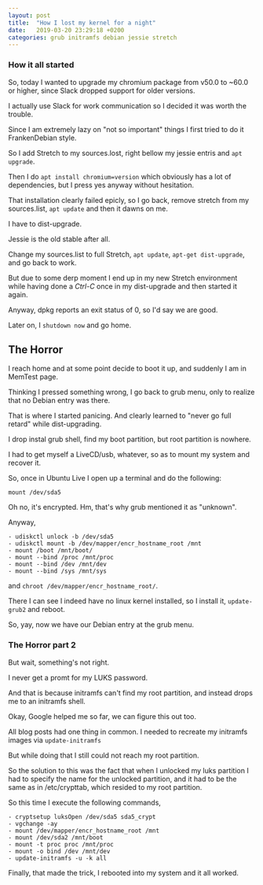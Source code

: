 ```yaml
---
layout: post
title:  "How I lost my kernel for a night"
date:   2019-03-20 23:29:18 +0200
categories: grub initramfs debian jessie stretch
---
```


### How it all started

So, today I wanted to upgrade my chromium package from v50.0 to ~60.0 or higher, since Slack dropped support for older versions.

I actually use Slack for work communication so I decided it was worth the trouble.

Since I am extremely lazy on "not so important" things I first tried to do it FrankenDebian style.

So I add Stretch to my sources.lost, right bellow my jessie entris and `apt upgrade`.

Then I do `apt install chromium=version` which obviously has a lot of dependencies, but I press yes anyway without hesitation.

That installation clearly failed epicly, so I go back, remove stretch from my sources.list, `apt update` and then it dawns on me.

I have to dist-upgrade.

Jessie is the old stable after all.

Change my sources.list to full Stretch, `apt update`, `apt-get dist-upgrade`, and go back to work.

But due to some derp moment I end up in my new Stretch environment while having done a *Ctrl-C* once in my dist-upgrade 
and then started it again.

Anyway, dpkg reports an exit status of 0, so I'd say we are good.

Later on, I `shutdown now` and go home.

## The Horror

I reach home and at some point decide to boot it up, and suddenly I am in MemTest page.

Thinking I pressed something wrong, I go back to grub menu, only to realize that no Debian entry was there.

That is where I started panicing. And clearly learned to "never go full retard" while dist-upgrading.

I drop instal grub shell, find my boot partition, but root partition is nowhere.

I had to get myself a LiveCD/usb, whatever, so as to mount my system and recover it.

So, once in Ubuntu Live I open up a terminal and do the following:
    
    mount /dev/sda5

Oh no, it's encrypted. 
Hm, that's why grub mentioned it as "unknown".

Anyway,
```
- udiskctl unlock -b /dev/sda5
- udiskctl mount -b /dev/mapper/encr_hostname_root /mnt
- mount /boot /mnt/boot/
- mount --bind /proc /mnt/proc
- mount --bind /dev /mnt/dev
- mount --bind /sys /mnt/sys
```
and `chroot /dev/mapper/encr_hostname_root/`. 

There I can see I indeed have no linux kernel installed, so I install it, `update-grub2` and reboot.

So, yay, now we have our Debian entry at the grub menu.

### The Horror part 2

But wait, something's not right.

I never get a promt for my LUKS password.

And that is because initramfs can't find my root partition, and instead drops me to an initramfs shell.

Okay, Google helped me so far, we can figure this out too.

All blog posts had one thing in common.
I needed to recreate my initramfs images via `update-initramfs`

But while doing that I still could not reach my root partition.

So the solution to this was the fact that when I unlocked my luks partition I had to specify the name for the unlocked partition,
and it had to be the same as in /etc/crypttab, which resided to my root partition.

So this time I execute the following commands,
 ```
- cryptsetup luksOpen /dev/sda5 sda5_crypt
- vgchange -ay
- mount /dev/mapper/encr_hostname_root /mnt
- mount /dev/sda2 /mnt/boot
- mount -t proc proc /mnt/proc
- mount -o bind /dev /mnt/dev
- update-initramfs -u -k all
```

Finally, that made the trick, I rebooted into my system and it all worked.
